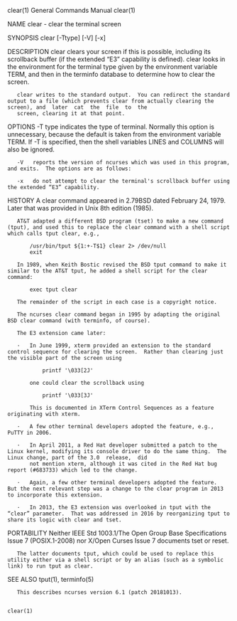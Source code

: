 clear(1)                                                                         General Commands Manual                                                                         clear(1)

NAME
       clear - clear the terminal screen

SYNOPSIS
       clear [-Ttype] [-V] [-x]

DESCRIPTION
       clear  clears your screen if this is possible, including its scrollback buffer (if the extended “E3” capability is defined).  clear looks in the environment for the terminal type
       given by the environment variable TERM, and then in the terminfo database to determine how to clear the screen.

       clear writes to the standard output.  You can redirect the standard output to a file (which prevents clear from actually clearing the screen), and  later  cat  the  file  to  the
       screen, clearing it at that point.

OPTIONS
       -T type
            indicates  the  type  of terminal.  Normally this option is unnecessary, because the default is taken from the environment variable TERM.  If -T is specified, then the shell
            variables LINES and COLUMNS will also be ignored.

       -V   reports the version of ncurses which was used in this program, and exits.  The options are as follows:

       -x   do not attempt to clear the terminal's scrollback buffer using the extended “E3” capability.

HISTORY
       A clear command appeared in 2.79BSD dated February 24, 1979.  Later that was provided in Unix 8th edition (1985).

       AT&T adapted a different BSD program (tset) to make a new command (tput), and used this to replace the clear command with a shell script which calls tput clear, e.g.,

           /usr/bin/tput ${1:+-T$1} clear 2> /dev/null
           exit

       In 1989, when Keith Bostic revised the BSD tput command to make it similar to the AT&T tput, he added a shell script for the clear command:

           exec tput clear

       The remainder of the script in each case is a copyright notice.

       The ncurses clear command began in 1995 by adapting the original BSD clear command (with terminfo, of course).

       The E3 extension came later:

       ·   In June 1999, xterm provided an extension to the standard control sequence for clearing the screen.  Rather than clearing just the visible part of the screen using

               printf '\033[2J'

           one could clear the scrollback using

               printf '\033[3J'

           This is documented in XTerm Control Sequences as a feature originating with xterm.

       ·   A few other terminal developers adopted the feature, e.g., PuTTY in 2006.

       ·   In April 2011, a Red Hat developer submitted a patch to the Linux kernel, modifying its console driver to do the same thing.  The Linux change, part of the 3.0  release,  did
           not mention xterm, although it was cited in the Red Hat bug report (#683733) which led to the change.

       ·   Again, a few other terminal developers adopted the feature.  But the next relevant step was a change to the clear program in 2013 to incorporate this extension.

       ·   In 2013, the E3 extension was overlooked in tput with the “clear” parameter.  That was addressed in 2016 by reorganizing tput to share its logic with clear and tset.

PORTABILITY
       Neither IEEE Std 1003.1/The Open  Group  Base  Specifications  Issue  7 (POSIX.1-2008) nor X/Open Curses Issue 7 documents tset or reset.

       The latter documents tput, which could be used to replace this utility either via a shell script or by an alias (such as a symbolic link) to run tput as clear.

SEE ALSO
       tput(1), terminfo(5)

       This describes ncurses version 6.1 (patch 20181013).

                                                                                                                                                                                 clear(1)
